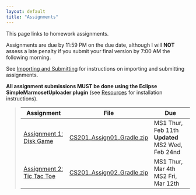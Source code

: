 ```yaml
---
layout: default
title: "Assignments"
---
```


This page links to homework assignments.

Assignments are due by 11:59 PM on the due date, although I will **NOT** assess a late penalty if you submit your final version by 7:00 AM the following morning. 

See [Importing and Submitting](../resources/importSubmit.html) for instructions on importing and submitting assignments.

**All assignment submissions MUST be done using the Eclipse SimpleMarmosetUploader plugin** (see [Resources](../resources/index.html) for installation instructions).


> Assignment | File | Due
> ---------- | ---- | ---
> [Assignment 1: Disk Game](assign01.html) | [CS201\_Assign01\_Gradle.zip](CS201_Assign01_Gradle.zip) | MS1 Thur, Feb 11th<br>**Updated** MS2 Wed, Feb 24nd
> [Assignment 2: Tic Tac Toe](assign02.html) | [CS201\_Assign02\_Gradle.zip](CS201_Assign02_Gradle.zip) | MS1 Thur, Mar 4th<br>MS2 Fri, Mar 12th

<!--
> [Assignment 2: Disk class](assign02.html) | [CS201\_Assign02\_Gradle.zip](CS201_Assign02_Gradle.zip) | Thur, Sept 17th
> [Assignment 3: Disks Game](assign03.html) | [CS201\_Assign03\_Gradle.zip](CS201_Assign03_Gradle.zip) | Mon, Sept 28th
> [Assignment 4: Klondike](assign04.html) |  [CS201\_Assign04_Gradle.zip](CS201_Assign04_Gradle.zip)  | MS1 Tues, Oct 13th<br>MS2 Mon, Oct 26th
> [Assignment 5: Mandelbrot Set Renderer](assign05.html) | [CS201\_Assign05\_Gradle.zip](CS201_Assign05_Gradle.zip) | MS1 due Tues, Nov 10th <br> MS2 due Tues, Nov 24th
-->